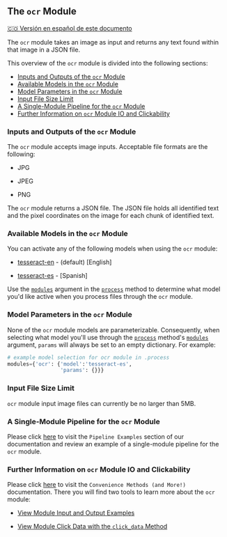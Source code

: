 ## The `ocr` Module
[🇨🇴 Versión en español de este documento](https://krixik-docs.readthedocs.io/es-main/modulos/modulos_ia/modulo_ocr_roc/)

The `ocr` module takes an image as input and returns any text found within that image in a JSON file.

This overview of the `ocr` module is divided into the following sections:

- [Inputs and Outputs of the `ocr` Module](#inputs-and-outputs-of-the-ocr-module)
- [Available Models in the `ocr` Module](#available-models-in-the-ocr-module)
- [Model Parameters in the `ocr` Module](#model-parameters-in-the-ocr-module)
- [Input File Size Limit](#input-file-size-limit)
- [A Single-Module Pipeline for the `ocr` Module](#a-single-module-pipeline-for-the-ocr-module)
- [Further Information on `ocr` Module IO and Clickability](#further-information-on-ocr-module-io-and-clickability)

### Inputs and Outputs of the `ocr` Module

The `ocr` module accepts image inputs. Acceptable file formats are the following:

- JPG

- JPEG

- PNG

The `ocr` module returns a JSON file. The JSON file holds all identified text and the pixel coordinates on the image for each chunk of identified text.

### Available Models in the `ocr` Module

You can activate any of the following models when using the `ocr` module:

- [tesseract-en](https://github.com/tesseract-ocr/tesseract) - (default) [English]

- [tesseract-es](https://github.com/tesseract-ocr/tesseract) - [Spanish]

Use the [`modules`](../../system/parameters_processing_files_through_pipelines/process_method.md#selecting-models-via-the-modules-argument) argument in the [`process`](../../system/parameters_processing_files_through_pipelines/process_method.md) method to determine what model you'd like active when you process files through the `ocr` module.

### Model Parameters in the `ocr` Module

None of the `ocr` module models are parameterizable. Consequently, when selecting what model you'll use through the [`process`](../../system/parameters_processing_files_through_pipelines/process_method.md) method's [`modules`](../../system/parameters_processing_files_through_pipelines/process_method.md#selecting-models-via-the-modules-argument) argument, `params` will always be set to an empty dictionary. For example:

```python
# example model selection for ocr module in .process
modules={'ocr': {'model':'tesseract-es',
                 'params': {}}}
```

### Input File Size Limit

`ocr` module input image files can currently be no larger than 5MB.

### A Single-Module Pipeline for the `ocr` Module

Please click [here](../../examples/single_module_pipelines/single_ocr.md) to visit the `Pipeline Examples` section of our documentation and review an example of a single-module pipeline for the `ocr` module.

### Further Information on `ocr` Module IO and Clickability

Please click [here](../../system/convenience_methods/convenience_methods.md) to visit the `Convenience Methods (and More!)` documentation. There you will find two tools to learn more about the `ocr` module:

- [View Module Input and Output Examples](../../system/convenience_methods/convenience_methods.md#view-module-input-and-output-examples)

- [View Module Click Data with the `click_data` Method](../../system/convenience_methods/convenience_methods.md#view-module-click-data-with-the-click_data-method)
